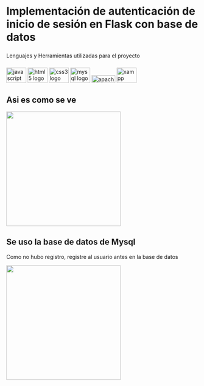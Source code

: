 <h1 align="left">Implementación de autenticación de inicio de sesión en Flask con base de datos</h1>

###


<p align="left">Lenguajes y Herramientas utilizadas para el proyecto</p>

###

<div align="left">
  <img src="https://cdn.jsdelivr.net/gh/devicons/devicon/icons/javascript/javascript-original.svg" height="40" width="52" alt="javascript logo"  />
  <img src="https://cdn.jsdelivr.net/gh/devicons/devicon/icons/html5/html5-original.svg" height="40" width="52" alt="html5 logo"  />
  <img src="https://cdn.jsdelivr.net/gh/devicons/devicon/icons/css3/css3-original.svg" height="40" width="52" alt="css3 logo"  />
  <img src="https://github.com/Oskitar-Ale/Flask/assets/108702192/3d84771f-6617-4ca2-8bba-926b91784853" height="40" width="52" alt="mysql logo"  />
  <img src="https://github.com/Oskitar-Ale/Flask/assets/108702192/9098a793-1dea-48bc-9783-2d631414d1cf" height="20" width="62" alt="apache logo"  />
  <img src="https://github.com/Oskitar-Ale/Flask/assets/108702192/baf48b0a-7abf-49d7-bedf-9b595dcbf601" height="40" width="52" alt="xampp logo"  />



</div>




###
<h2>Asi es como se ve </h2>

<p> </p>
<img   height="300" src="https://github.com/Oskitar-Ale/Flask/assets/108702192/3e3abf4c-48c0-4890-96b4-4452abcc1e38"  />



###


<h2>Se uso la base de datos de Mysql </h2>
<p>Como no hubo registro, registre al usuario antes en la base de datos</p>
<img   height="300" src="https://github.com/Oskitar-Ale/Flask/assets/108702192/47f330b6-4d2a-41d8-a0a1-71c51554bec6"  />

###

</div> 
